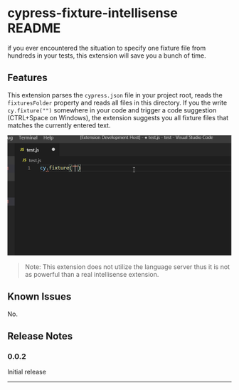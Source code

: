 # cypress-fixture-intellisense README

if you ever encountered the situation to specify one fixture file from hundreds in your tests, this extension will save you a bunch of time.

## Features

This extension parses the `cypress.json` file in your project root, reads the `fixturesFolder` property and reads all files in this directory.
If you the write `cy.fixture("")` somewhere in your code and trigger a code suggestion (CTRL+Space on Windows), the extension suggests you all fixture files that matches the currently entered text.


![Suggestion](images/example.gif)

> Note: This extension does not utilize the language server thus it is not as powerful than a real intellisense extension.

## Known Issues

No.

## Release Notes

### 0.0.2

Initial release

-----------------------------------------------------------------------------------------------------------
